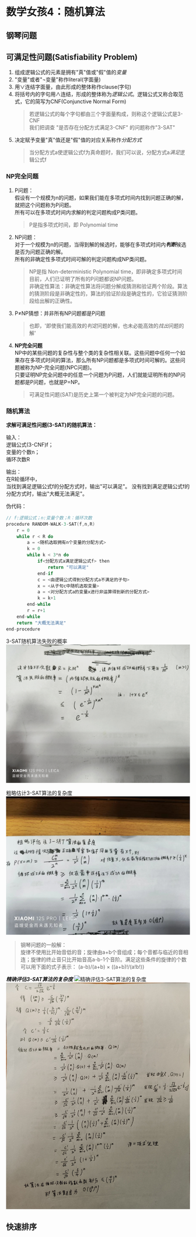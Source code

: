 # 数学女孩4：随机算法

## 钢琴问题

## 可满足性问题(Satisfiability Problem)

1. 组成逻辑公式的元素是拥有"真"值或"假"值的*变量*
2. "变量"或者"¬变量"称作literal(字面量)
3. 用∨连结字面量，由此形成的整体称作clause(字句)
4. 将括号内的字句用∧连结，形成的整体称为*逻辑公式*。逻辑公式又称合取范式，它的简写为CNF(Conjunctive Normal Form)
    > 若逻辑公式的每个字句都由三个字面量构成，则称这个逻辑公式是3-CNF  
    > 我们把调查 "是否存在分配方式满足3-CNF" 的问题称作"3-SAT"
5. 决定赋予变量"真"值还是"假"值的对应关系称作*分配方式*
    > 当分配方式a使逻辑公式f为真命题时，我们可以说，分配方式a*满足*逻辑公式f

### NP完全问题

1. P问题：  
   假设有一个规模为n的问题，如果我们能在多项式时间内找到问题正确的解，就把这个问题称为P问题。  
   所有可以在多项式时间内求解的判定问题构成P类问题。
    > P是指多项式时间，即 Polynomial time
2. NP问题：  
   对于一个规模为n的问题，当得到解的候选时，能够在多项式时间内***判断***候选是否为问题正确的解。  
   所有的非确定性多项式时间可解的判定问题构成NP类问题。
    > NP是指 Non-deterministic Polynomial time，即非确定多项式时间  
    > 目前，人们已证明了所有的P问题都说NP问题。  
    > 非确定性算法：非确定性算法将问题分解成猜测和验证两个阶段。算法的猜测阶段是非确定性的，算法的验证阶段是确定性的，它验证猜测阶段给出解的正确性。
3. P≠NP猜想：并非所有NP问题都是P问题
    > 也即，'即使我们能高效的*判定*问题的解，也未必能高效的*找出*问题的解'
4. **NP完全问题**  
    NP中的某些问题的复杂性与整个类的复杂性相关联。这些问题中任何一个如果存在多项式时间的算法，那么所有NP问题都是多项式时间可解的。这些问题被称为NP-完全问题(NPC问题)。  
    只要证明NP完全问题中的任意一个问题为P问题，人们就能证明所有的NP问题都是P问题，也就是P=NP。
    > 可满足性问题(SAT)是历史上第一个被判定为NP完全问题的问题。

### 随机算法

**求解可满足性问题(3-SAT)的随机算法：**

输入：  
逻辑公式(3-CNF)f；  
变量的个数n；  
循环次数R

输出：  
在R轮循环中，  
当找到满足逻辑公式f的分配方式时，输出"可以满足"。
没有找到满足逻辑公式f的分配方式时，输出"大概无法满足"。

伪代码：

```cpp
// f:逻辑公式；n:变量个数；R：循环次数
procedure RANDOM-WALK-3-SAT(f,n,R)
    r = 0
    while r < R do
        a = <随机选取拥有n个变量的分配方式>
        k = 0
        while k < 3*n do
            if<分配方式a满足逻辑公式f> then
                return "可以满足"
            end-if
            c = <由逻辑公式得到分配方式a不满足的子句>
            x = <从子句c中随机选取变量>
            a = <对分配方式a的变量x进行非运算得到新的分配方式>
            k = k+1
        end-while
        r = r+1
    end-while
    return "大概无法满足"
end-procedure
```

3-SAT随机算法失败的概率
![3-SAT随机算法失败的概率](./img/3SAT失败的概率.jpg "3-SAT随机算法失败的概率")

粗略估计3-SAT算法的复杂度
![粗略估计3-SAT算法的复杂度](./img/粗略估计3SAT复杂度.jpg "粗略估计3-SAT算法的复杂度")

> 钢琴问题的一般解：  
> 旋律不使用比开始音低的音；旋律由a+b个音组成；每个音都与临近的音相连；旋律的终止音只比开始音高a-b-1个音阶。满足这些条件的旋律的个数可以用下面的式子表示：
> (a-b)/(a+b) × ((a+b)!/(a!b!))

***精确评估3-SAT算法的复杂度***
![精确评估3-SAT算法的复杂度](./img/精确评估3SAT1.jpg "精确评估3-SAT算法的复杂度")
![精确评估3-SAT算法的复杂度2](./img/精确评估3SAT2.jpg "精确评估3-SAT算法的复杂度2")

## 快速排序
